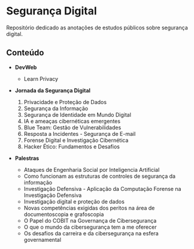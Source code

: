 # Segurança Digital

Repositório dedicado as anotações de estudos públicos sobre segurança digital.

## Conteúdo

- **DevWeb**
    - Learn Privacy

- **Jornada da Segurança Digital**
    1. Privacidade e Proteção de Dados
    2. Segurança da Informação
    3. Segurança de Identidade em Mundo Digital
    4. IA e ameaças cibernéticas emergentes
    5. Blue Team: Gestão de Vulnerabilidades
    6. Resposta a Incidentes - Segurança de E-mail
    7. Forense Digital e Investigação Cibernética
    8. Hacker Ético: Fundamentos e Desafios

- **Palestras**
    - Ataques de Engenharia Social por Inteligencia Artificial
    - Como funcionam as estruturas de controles de segurança da informação
    - Investigação Defensiva - Aplicação da Computação Forense na Investigação Defensiva
    - Investigação digital e proteção de dados
    - Novas competências exigidas dos peritos na área de documentoscopia e grafoscopia
    - O Papel do COBIT na Governança de Cibersegurança
    - O que o mundo da cibersegurança tem a me oferecer
    - Os desafios da carreira e da cibersegurança na esfera governamental